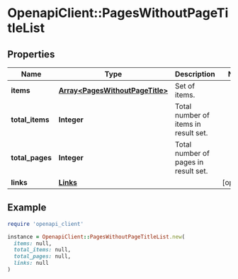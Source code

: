 # OpenapiClient::PagesWithoutPageTitleList

## Properties

| Name | Type | Description | Notes |
| ---- | ---- | ----------- | ----- |
| **items** | [**Array&lt;PagesWithoutPageTitle&gt;**](PagesWithoutPageTitle.md) | Set of items. |  |
| **total_items** | **Integer** | Total number of items in result set. |  |
| **total_pages** | **Integer** | Total number of pages in result set. |  |
| **links** | [**Links**](Links.md) |  | [optional] |

## Example

```ruby
require 'openapi_client'

instance = OpenapiClient::PagesWithoutPageTitleList.new(
  items: null,
  total_items: null,
  total_pages: null,
  links: null
)
```


